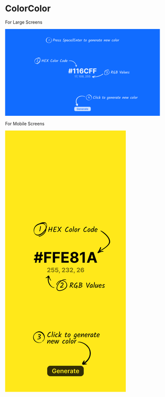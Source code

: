 # ColorColor

For Large Screens

!["Demo for Large Screens"](https://github.com/tathya1001/colorcolor.github.io/blob/main/ColorColorLargeScreen.png)

 For Mobile Screens

!["Demo for Mobile Screens"](https://github.com/tathya1001/colorcolor.github.io/blob/main/ColorColorMobile.png)

